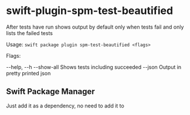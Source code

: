 # swift-plugin-spm-test-beautified

After tests have run shows output by default only when tests fail
and only lists the failed tests

Usage: `swift package plugin spm-test-beautified <flags>`

Flags:

--help, --h
--show-all                Shows tests including succeeded
--json                    Output in pretty printed json


## Swift Package Manager

Just add it as a dependency, no need to add it to 
